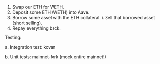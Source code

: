 1. Swap our ETH for WETH.
2. Deposit some ETH (WETH) into Aave.
3. Borrow some asset with the ETH collateral.
   i. Sell that borrowed asset (short selling).
4. Repay everything back.

Testing:

a. Integration test: kovan

b. Unit tests: mainnet-fork (mock entire mainnet!)
